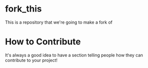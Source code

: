 fork_this
=========
This is a repository that we're going to make a fork of

How to Contribute
=================
It's always a good idea to have a section telling people how they can contribute to your project!
